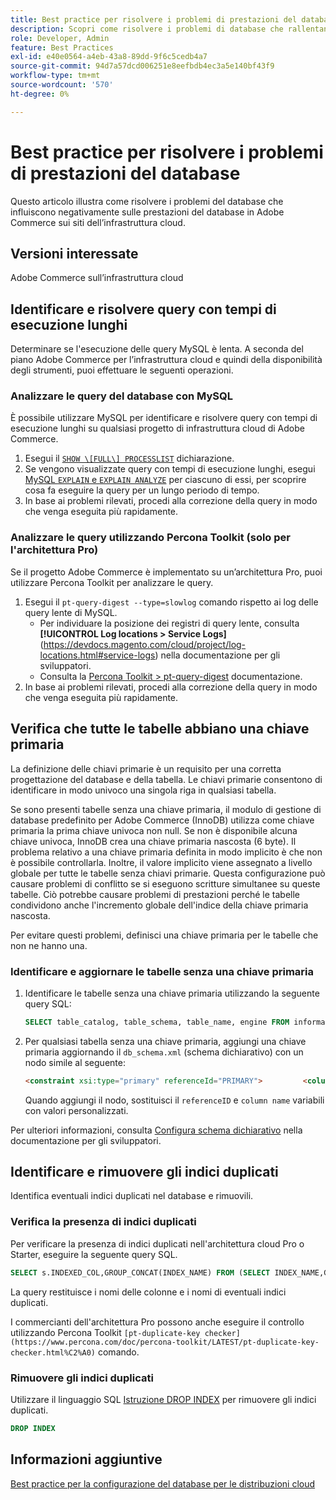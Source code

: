 ```yaml
---
title: Best practice per risolvere i problemi di prestazioni del database
description: Scopri come risolvere i problemi di database che rallentano le prestazioni sui siti Adobe Commerce implementati nell’infrastruttura cloud.
role: Developer, Admin
feature: Best Practices
exl-id: e40e0564-a4eb-43a8-89dd-9f6c5cedb4a7
source-git-commit: 94d7a57dcd006251e8eefbdb4ec3a5e140bf43f9
workflow-type: tm+mt
source-wordcount: '570'
ht-degree: 0%

---
```


<!--Consider moving this topic to the Maintenance section-->

# Best practice per risolvere i problemi di prestazioni del database

Questo articolo illustra come risolvere i problemi del database che influiscono negativamente sulle prestazioni del database in Adobe Commerce sui siti dell’infrastruttura cloud.

## Versioni interessate

Adobe Commerce sull’infrastruttura cloud

## Identificare e risolvere query con tempi di esecuzione lunghi

Determinare se l&#39;esecuzione delle query MySQL è lenta. A seconda del piano Adobe Commerce per l’infrastruttura cloud e quindi della disponibilità degli strumenti, puoi effettuare le seguenti operazioni.

### Analizzare le query del database con MySQL

È possibile utilizzare MySQL per identificare e risolvere query con tempi di esecuzione lunghi su qualsiasi progetto di infrastruttura cloud di Adobe Commerce.

1. Esegui il [`SHOW \[FULL\] PROCESSLIST`](https://dev.mysql.com/doc/refman/8.0/en/show-processlist.html) dichiarazione.
1. Se vengono visualizzate query con tempi di esecuzione lunghi, esegui [MySQL `EXPLAIN` e `EXPLAIN ANALYZE`](https://mysqlserverteam.com/mysql-explain-analyze/) per ciascuno di essi, per scoprire cosa fa eseguire la query per un lungo periodo di tempo.
1. In base ai problemi rilevati, procedi alla correzione della query in modo che venga eseguita più rapidamente.

### Analizzare le query utilizzando Percona Toolkit (solo per l&#39;architettura Pro)

Se il progetto Adobe Commerce è implementato su un’architettura Pro, puoi utilizzare Percona Toolkit per analizzare le query.

1. Esegui il `pt-query-digest --type=slowlog` comando rispetto ai log delle query lente di MySQL.
   * Per individuare la posizione dei registri di query lente, consulta **[!UICONTROL Log locations > Service Logs]**(https://devdocs.magento.com/cloud/project/log-locations.html#service-logs) nella documentazione per gli sviluppatori.
   * Consulta la [Percona Toolkit > pt-query-digest](https://www.percona.com/doc/percona-toolkit/LATEST/pt-query-digest.html#pt-query-digest) documentazione.
1. In base ai problemi rilevati, procedi alla correzione della query in modo che venga eseguita più rapidamente.

## Verifica che tutte le tabelle abbiano una chiave primaria

La definizione delle chiavi primarie è un requisito per una corretta progettazione del database e della tabella. Le chiavi primarie consentono di identificare in modo univoco una singola riga in qualsiasi tabella.

Se sono presenti tabelle senza una chiave primaria, il modulo di gestione di database predefinito per Adobe Commerce (InnoDB) utilizza come chiave primaria la prima chiave univoca non null. Se non è disponibile alcuna chiave univoca, InnoDB crea una chiave primaria nascosta (6 byte). Il problema relativo a una chiave primaria definita in modo implicito è che non è possibile controllarla. Inoltre, il valore implicito viene assegnato a livello globale per tutte le tabelle senza chiavi primarie. Questa configurazione può causare problemi di conflitto se si eseguono scritture simultanee su queste tabelle. Ciò potrebbe causare problemi di prestazioni perché le tabelle condividono anche l&#39;incremento globale dell&#39;indice della chiave primaria nascosta.

Per evitare questi problemi, definisci una chiave primaria per le tabelle che non ne hanno una.

### Identificare e aggiornare le tabelle senza una chiave primaria

1. Identificare le tabelle senza una chiave primaria utilizzando la seguente query SQL:

   ```sql
   SELECT table_catalog, table_schema, table_name, engine FROM information_schema.tables        WHERE (table_catalog, table_schema, table_name) NOT IN (SELECT table_catalog, table_schema, table_name FROM information_schema.table_constraints  WHERE constraint_type = 'PRIMARY KEY') AND table_schema NOT IN ('information_schema', 'pg_catalog');    
   ```

1. Per qualsiasi tabella senza una chiave primaria, aggiungi una chiave primaria aggiornando il `db_schema.xml` (schema dichiarativo) con un nodo simile al seguente:

   ```html
   <constraint xsi:type="primary" referenceId="PRIMARY">         <column name="id_column"/>     </constraint>    
   ```

   Quando aggiungi il nodo, sostituisci il `referenceID` e `column name` variabili con valori personalizzati.

Per ulteriori informazioni, consulta [Configura schema dichiarativo](https://developer.adobe.com/commerce/php/development/components/declarative-schema/configuration/) nella documentazione per gli sviluppatori.

## Identificare e rimuovere gli indici duplicati

Identifica eventuali indici duplicati nel database e rimuovili.

### Verifica la presenza di indici duplicati

Per verificare la presenza di indici duplicati nell&#39;architettura cloud Pro o Starter, eseguire la seguente query SQL.

```sql
SELECT s.INDEXED_COL,GROUP_CONCAT(INDEX_NAME) FROM (SELECT INDEX_NAME,GROUP_CONCAT(CONCAT(TABLE_NAME,'.',COLUMN_NAME) ORDER BY CONCAT(SEQ_IN_INDEX,COLUMN_NAME)) 'INDEXED_COL' FROM INFORMATION_SCHEMA.STATISTICS WHERE TABLE_SCHEMA = 'db?' GROUP BY INDEX_NAME)as s GROUP BY INDEXED_COL HAVING COUNT(1)>1
```

La query restituisce i nomi delle colonne e i nomi di eventuali indici duplicati.

I commercianti dell&#39;architettura Pro possono anche eseguire il controllo utilizzando Percona Toolkit  `[pt-duplicate-key checker](https://www.percona.com/doc/percona-toolkit/LATEST/pt-duplicate-key-checker.html%C2%A0)` comando.

### Rimuovere gli indici duplicati

Utilizzare il linguaggio SQL [Istruzione DROP INDEX](https://dev.mysql.com/doc/refman/8.0/en/drop-index.html) per rimuovere gli indici duplicati.

```SQL
DROP INDEX
```

## Informazioni aggiuntive

[Best practice per la configurazione del database per le distribuzioni cloud](../planning/database-on-cloud.md)
